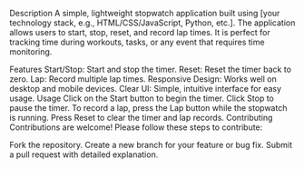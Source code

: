 Description
A simple, lightweight stopwatch application built using [your technology stack, e.g., HTML/CSS/JavaScript, Python, etc.]. The application allows users to start, stop, reset, and record lap times. It is perfect for tracking time during workouts, tasks, or any event that requires time monitoring.

Features
Start/Stop: Start and stop the timer.
Reset: Reset the timer back to zero.
Lap: Record multiple lap times.
Responsive Design: Works well on desktop and mobile devices.
Clear UI: Simple, intuitive interface for easy usage.
Usage
Click on the Start button to begin the timer.
Click Stop to pause the timer.
To record a lap, press the Lap button while the stopwatch is running.
Press Reset to clear the timer and lap records.
Contributing
Contributions are welcome! Please follow these steps to contribute:

Fork the repository.
Create a new branch for your feature or bug fix.
Submit a pull request with detailed explanation.
